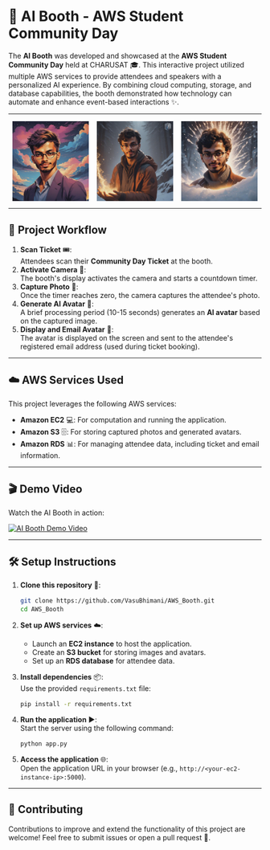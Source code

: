 # 🤖 AI Booth - AWS Student Community Day

The **AI Booth** was developed and showcased at the **AWS Student Community Day** held at CHARUSAT 🎓. This interactive project utilized multiple AWS services to provide attendees and speakers with a personalized AI experience. By combining cloud computing, storage, and database capabilities, the booth demonstrated how technology can automate and enhance event-based interactions ✨.

---

<div style="display: flex; justify-content: space-around;">
  <img src="/static/assets/Demo2.jpeg" alt="AI Avatar Example 1" style="width: 30%; height: auto;">
  <img src="/static/assets/Demo1.png" alt="AI Avatar Example 3" style="width: 30%; height: auto;">
  <img src="/static/assets/Demo3.jpeg" alt="AI Avatar Example 2" style="width: 30%; height: auto;">
</div>

---

## 🔄 Project Workflow

1. **Scan Ticket** 🎟️:  
   Attendees scan their **Community Day Ticket** at the booth.
2. **Activate Camera** 📸:  
   The booth's display activates the camera and starts a countdown timer.
3. **Capture Photo** 📱:  
   Once the timer reaches zero, the camera captures the attendee's photo.
4. **Generate AI Avatar** 🧠:  
   A brief processing period (10-15 seconds) generates an **AI avatar** based on the captured image.
5. **Display and Email Avatar** 📧:  
   The avatar is displayed on the screen and sent to the attendee's registered email address (used during ticket booking).

---

## ☁️ AWS Services Used

This project leverages the following AWS services:

- **Amazon EC2** 💻: For computation and running the application.
- **Amazon S3** 🗄️: For storing captured photos and generated avatars.
- **Amazon RDS** 📊: For managing attendee data, including ticket and email information.

---

## 🎬 Demo Video

Watch the AI Booth in action:  

[![AI Booth Demo Video](https://img.youtube.com/vi/vfTLdJuLZXk/0.jpg)](https://youtube.com/shorts/vfTLdJuLZXk?feature=share)

---

## 🛠️ Setup Instructions

1. **Clone this repository** 📂:  
   ```bash
   git clone https://github.com/VasuBhimani/AWS_Booth.git
   cd AWS_Booth
   ```

2. **Set up AWS services** ☁️:  
   - Launch an **EC2 instance** to host the application.  
   - Create an **S3 bucket** for storing images and avatars.  
   - Set up an **RDS database** for attendee data.  

3. **Install dependencies** 📦:  
   Use the provided `requirements.txt` file:  
   ```bash
   pip install -r requirements.txt
   ```

4. **Run the application** ▶️:  
   Start the server using the following command:  
   ```bash
   python app.py
   ```

5. **Access the application** 🌐:  
   Open the application URL in your browser (e.g., `http://<your-ec2-instance-ip>:5000`).

---

## 👥 Contributing

Contributions to improve and extend the functionality of this project are welcome! Feel free to submit issues or open a pull request 🚀.
